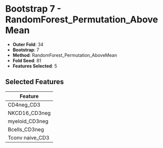 # Bootstrap 7 - RandomForest_Permutation_AboveMean

- **Outer Fold**: 34
- **Bootstrap**: 7
- **Method**: RandomForest_Permutation_AboveMean
- **Fold Seed**: 81
- **Features Selected**: 5

## Selected Features

| Feature |
|---------|
| CD4neg_CD3 |
| NKCD16_CD3neg |
| myeloid_CD3neg |
| Bcells_CD3neg |
| Tconv naive_CD3 |
